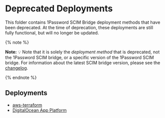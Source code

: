 # Deprecated Deployments

This folder contains 1Password SCIM Bridge deployment methods that have been deprecated. At the time of deprecation, these deployments are still fully functional, but will no longer be updated. 

{% note %}

**Note:** 💡 Note that it is solely the _deployment method_ that is deprecated, not the 1Password SCIM bridge, or a specific version of the 1Password SCIM bridge. For information about the latest SCIM bridge version, please see the [changelog](https://app-updates.agilebits.com/product_history/SCIM).

{% endnote %}

## Deployments
 - [aws-terraform](./aws-terraform) 
 - [DigitalOcean App Platform](./digitalocean-app-platform/)
